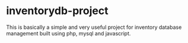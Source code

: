# inventorydb-project
This is basically a simple and very useful project for inventory database management built using php, mysql and javascript.
